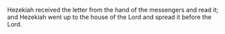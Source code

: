 Hezekiah received the letter from the hand of the messengers and read it; and Hezekiah went up to the house of the Lord and spread it before the Lord.
